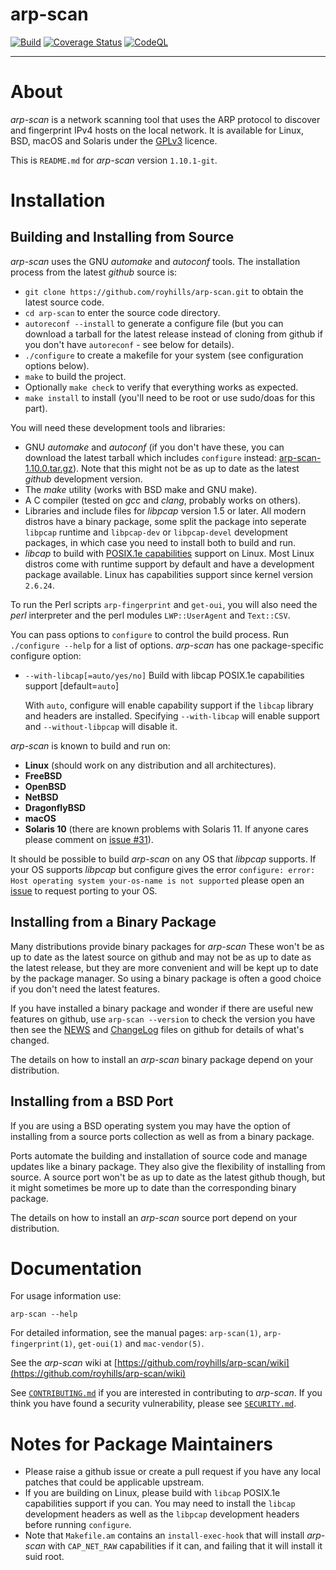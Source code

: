 # arp-scan

[![Build](https://github.com/royhills/arp-scan/actions/workflows/c-cpp.yml/badge.svg)](https://github.com/royhills/arp-scan/actions/workflows/c-cpp.yml)
[![Coverage Status](https://coveralls.io/repos/github/royhills/arp-scan/badge.svg?branch=master)](https://coveralls.io/github/royhills/arp-scan?branch=master)
[![CodeQL](https://github.com/royhills/arp-scan/actions/workflows/codeql.yml/badge.svg)](https://github.com/royhills/arp-scan/actions/workflows/codeql.yml)

---

# About

*arp-scan* is a network scanning tool that uses the ARP protocol to discover and fingerprint IPv4 hosts on the local network. It is available for Linux, BSD, macOS and Solaris under the [GPLv3](https://www.gnu.org/licenses/gpl-3.0.en.html) licence.

This is `README.md` for *arp-scan* version `1.10.1-git`.

# Installation

## Building and Installing from Source

*arp-scan* uses the GNU *automake* and *autoconf* tools. The installation process from the latest *github* source is:

- `git clone https://github.com/royhills/arp-scan.git` to obtain the latest source code.
- `cd arp-scan` to enter the source code directory.
- `autoreconf --install` to generate a configure file (but you can download a tarball for the latest release instead of cloning from github if you don't have `autoreconf` - see below for details).
- `./configure` to create a makefile for your system (see configuration options below).
- `make` to build the project.
- Optionally `make check` to verify that everything works as expected.
- `make install` to install (you'll need to be root or use sudo/doas for this part).

You will need these development tools and libraries:

- GNU *automake* and *autoconf* (if you don't have these, you can download the latest tarball which includes `configure` instead: [arp-scan-1.10.0.tar.gz](https://github.com/royhills/arp-scan/releases/download/1.10.0/arp-scan-1.10.0.tar.gz)). Note that this might not be as up to date as the latest *github* development version.
- The *make* utility (works with BSD make and GNU make).
- A C compiler (tested on *gcc* and *clang*, probably works on others).
- Libraries and include files for *libpcap* version 1.5 or later. All modern distros have a binary package, some split the package into seperate `libpcap` runtime and `libpcap-dev` or `libpcap-devel` development packages, in which case you need to install both to build and run.
- *libcap* to build with [POSIX.1e capabilities](https://sites.google.com/site/fullycapable/) support on Linux. Most Linux distros come with runtime support by default and have a development package available. Linux has capabilities support since kernel version `2.6.24`.

To run the Perl scripts `arp-fingerprint` and `get-oui`, you will also need the *perl* interpreter and the perl modules `LWP::UserAgent` and `Text::CSV`.

You can pass options to `configure` to control the build process. Run `./configure --help` for a list of options. *arp-scan* has one package-specific configure option:

- `--with-libcap[=auto/yes/no]` Build with libcap POSIX.1e capabilities support [default=`auto`]

    With `auto`, configure will enable capability support if the `libcap` library and headers are installed. Specifying `--with-libcap` will enable support and `--without-libpcap` will disable it.

*arp-scan* is known to build and run on:

 - **Linux** (should work on any distribution and all architectures).
 - **FreeBSD**
 - **OpenBSD**
 - **NetBSD**
 - **DragonflyBSD**
 - **macOS**
 - **Solaris 10** (there are known problems with Solaris 11. If anyone cares please comment on [issue #31](https://github.com/royhills/arp-scan/issues/31)).

It should be possible to build *arp-scan* on any OS that *libpcap* supports. If your OS supports *libpcap* but configure gives the error `configure: error: Host operating system your-os-name is not supported` please open an [issue](https://github.com/royhills/arp-scan/issues) to request porting to your OS.

## Installing from a Binary Package

Many distributions provide binary packages for *arp-scan* These won't be as up to date as the latest source on github and may not be as up to date as the latest release, but they are more convenient and will be kept up to date by the package manager. So using a binary package is often a good choice if you don't need the latest features.

If you have installed a binary package and wonder if there are useful new features on github, use `arp-scan --version` to check the version you have then see the [NEWS](NEWS.md) and [ChangeLog](ChangeLog) files on github for details of what's changed.

The details on how to install an *arp-scan* binary package depend on your distribution.

## Installing from a BSD Port

If you are using a BSD operating system you may have the option of installing from a source ports collection as well as from a binary package.

Ports automate the building and installation of source code and manage updates like a binary package. They also give the flexibility of installing from source. A source port won't be as up to date as the latest github though, but it might sometimes be more up to date than the corresponding binary package.

The details on how to install an *arp-scan* source port depend on your distribution.

# Documentation

For usage information use:

`arp-scan --help`

For detailed information, see the manual pages: `arp-scan(1)`, `arp-fingerprint(1)`, `get-oui(1)` and `mac-vendor(5)`.

See the *arp-scan* wiki at [https://github.com/royhills/arp-scan/wiki](https://github.com/royhills/arp-scan/wiki)

See [`CONTRIBUTING.md`](CONTRIBUTING.md) if you are interested in contributing to *arp-scan*. If you think you have found a security vulnerability, please see [`SECURITY.md`](SECURITY.md).

# Notes for Package Maintainers

 - Please raise a github issue or create a pull request if you have any local patches that could be applicable upstream.
 - If you are building on Linux, please build with `libcap` POSIX.1e capabilities support if you can. You may need to install the `libcap` development headers as well as the `libpcap` development headers before running `configure`.
 - Note that `Makefile.am` contains an `install-exec-hook` that will install *arp-scan* with `CAP_NET_RAW` capabilities if it can, and failing that it will install it suid root.
